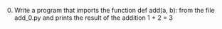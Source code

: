 0. Write a program that imports the function def add(a, b): from the file add_0.py and prints the result of the addition 1 + 2 = 3
